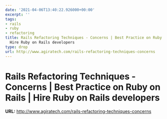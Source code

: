 ```yaml
---
date: '2021-04-06T13:40:22.926000+00:00'
excerpt: ''
tags:
- rails
- ruby
- refactoring
title: Rails Refactoring Techniques - Concerns | Best Practice on Ruby on Rails |
  Hire Ruby on Rails developers
type: drop
url: http://www.agiratech.com/rails-refactoring-techniques-concerns
---
```


# Rails Refactoring Techniques - Concerns | Best Practice on Ruby on Rails | Hire Ruby on Rails developers

**URL:** http://www.agiratech.com/rails-refactoring-techniques-concerns
